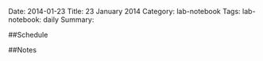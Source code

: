 Date: 2014-01-23
Title: 23 January 2014
Category: lab-notebook
Tags: lab-notebook: daily
Summary: 

##Schedule

##Notes
